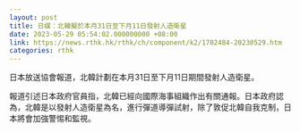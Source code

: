 ```yaml
---
layout: post
title: 日媒：北韓擬於本月31日至下月11日發射人造衛星
date: 2023-05-29 05:54:02.000000000 +08:00
link: https://news.rthk.hk/rthk/ch/component/k2/1702484-20230529.htm
categories: rthk
---
```


日本放送協會報道，北韓計劃在本月31日至下月11日期間發射人造衛星。

報道引述日本政府官員指，北韓已經向國際海事組織作出有關通報。日本政府認為，北韓是以發射人造衛星為名，進行彈道導彈試射，除了敦促北韓自我克制，日本將會加強警惕和監視。
